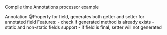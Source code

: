 Compile time Annotations processor example

Annotation @Property for field, generates both getter and setter for annotated field
Features:
    - check if generated method is already exists
    - static and non-static fields support
    - if field is final, setter will not generated